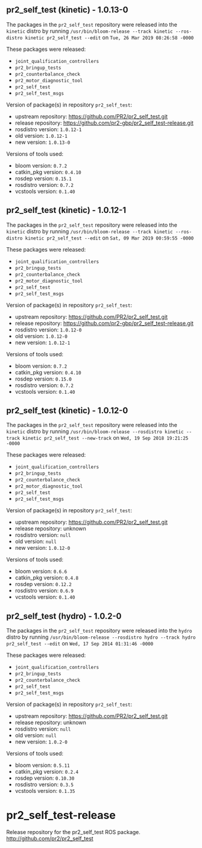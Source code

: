 ## pr2_self_test (kinetic) - 1.0.13-0

The packages in the `pr2_self_test` repository were released into the `kinetic` distro by running `/usr/bin/bloom-release --track kinetic --ros-distro kinetic pr2_self_test --edit` on `Tue, 26 Mar 2019 08:26:58 -0000`

These packages were released:
- `joint_qualification_controllers`
- `pr2_bringup_tests`
- `pr2_counterbalance_check`
- `pr2_motor_diagnostic_tool`
- `pr2_self_test`
- `pr2_self_test_msgs`

Version of package(s) in repository `pr2_self_test`:

- upstream repository: https://github.com/PR2/pr2_self_test.git
- release repository: https://github.com/pr2-gbp/pr2_self_test-release.git
- rosdistro version: `1.0.12-1`
- old version: `1.0.12-1`
- new version: `1.0.13-0`

Versions of tools used:

- bloom version: `0.7.2`
- catkin_pkg version: `0.4.10`
- rosdep version: `0.15.1`
- rosdistro version: `0.7.2`
- vcstools version: `0.1.40`


## pr2_self_test (kinetic) - 1.0.12-1

The packages in the `pr2_self_test` repository were released into the `kinetic` distro by running `/usr/bin/bloom-release --track kinetic --ros-distro kinetic pr2_self_test --edit` on `Sat, 09 Mar 2019 00:59:55 -0000`

These packages were released:
- `joint_qualification_controllers`
- `pr2_bringup_tests`
- `pr2_counterbalance_check`
- `pr2_motor_diagnostic_tool`
- `pr2_self_test`
- `pr2_self_test_msgs`

Version of package(s) in repository `pr2_self_test`:

- upstream repository: https://github.com/PR2/pr2_self_test.git
- release repository: https://github.com/pr2-gbp/pr2_self_test-release.git
- rosdistro version: `1.0.12-0`
- old version: `1.0.12-0`
- new version: `1.0.12-1`

Versions of tools used:

- bloom version: `0.7.2`
- catkin_pkg version: `0.4.10`
- rosdep version: `0.15.0`
- rosdistro version: `0.7.2`
- vcstools version: `0.1.40`


## pr2_self_test (kinetic) - 1.0.12-0

The packages in the `pr2_self_test` repository were released into the `kinetic` distro by running `/usr/bin/bloom-release --rosdistro kinetic --track kinetic pr2_self_test --new-track` on `Wed, 19 Sep 2018 19:21:25 -0000`

These packages were released:
- `joint_qualification_controllers`
- `pr2_bringup_tests`
- `pr2_counterbalance_check`
- `pr2_motor_diagnostic_tool`
- `pr2_self_test`
- `pr2_self_test_msgs`

Version of package(s) in repository `pr2_self_test`:

- upstream repository: https://github.com/PR2/pr2_self_test.git
- release repository: unknown
- rosdistro version: `null`
- old version: `null`
- new version: `1.0.12-0`

Versions of tools used:

- bloom version: `0.6.6`
- catkin_pkg version: `0.4.8`
- rosdep version: `0.12.2`
- rosdistro version: `0.6.9`
- vcstools version: `0.1.40`


## pr2_self_test (hydro) - 1.0.2-0

The packages in the `pr2_self_test` repository were released into the `hydro` distro by running `/usr/bin/bloom-release --rosdistro hydro --track hydro pr2_self_test --edit` on `Wed, 17 Sep 2014 01:31:46 -0000`

These packages were released:
- `joint_qualification_controllers`
- `pr2_bringup_tests`
- `pr2_counterbalance_check`
- `pr2_self_test`
- `pr2_self_test_msgs`

Version of package(s) in repository `pr2_self_test`:
- upstream repository: https://github.com/PR2/pr2_self_test.git
- release repository: unknown
- rosdistro version: `null`
- old version: `null`
- new version: `1.0.2-0`

Versions of tools used:
- bloom version: `0.5.11`
- catkin_pkg version: `0.2.4`
- rosdep version: `0.10.30`
- rosdistro version: `0.3.5`
- vcstools version: `0.1.35`


pr2_self_test-release
=====================

Release repository for the pr2_self_test ROS package. http://github.com/pr2/pr2_self_test
